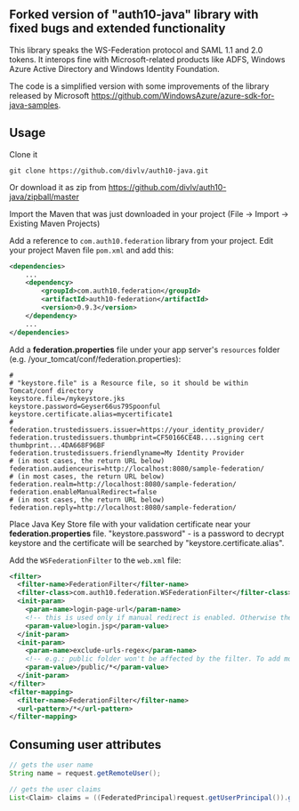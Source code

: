 ## Forked version of "auth10-java" library with fixed bugs and extended functionality 
This library speaks the WS-Federation protocol and SAML 1.1 and 2.0 tokens. It interops fine with Microsoft-related products like ADFS, Windows Azure Active Directory and Windows Identity Foundation.

The code is a simplified version with some improvements of the library released by Microsoft <https://github.com/WindowsAzure/azure-sdk-for-java-samples>. 

## Usage

Clone it

	git clone https://github.com/divlv/auth10-java.git

Or download it as zip from <https://github.com/divlv/auth10-java/zipball/master>

Import the Maven that was just downloaded in your project (File -> Import -> Existing Maven Projects)

Add a reference to `com.auth10.federation` library from your project. Edit your project Maven file `pom.xml` and add this:

```xml
<dependencies>
	...
	<dependency>
		<groupId>com.auth10.federation</groupId>
		<artifactId>auth10-federation</artifactId>
		<version>0.9.3</version>
	</dependency>
	...
</dependencies>
```

Add a **federation.properties** file under your app server's `resources` folder (e.g. /your_tomcat/conf/federation.properties):

```
#
# "keystore.file" is a Resource file, so it should be within Tomcat/conf directory
keystore.file=/mykeystore.jks
keystore.password=Geyser66us79Spoonful
keystore.certificate.alias=mycertificate1
#
federation.trustedissuers.issuer=https://your_identity_provider/
federation.trustedissuers.thumbprint=CF50166CE4B....signing cert thumbprint...4DA668F96BF
federation.trustedissuers.friendlyname=My Identity Provider
# (in most cases, the return URL below)
federation.audienceuris=http://localhost:8080/sample-federation/
# (in most cases, the return URL below)
federation.realm=http://localhost:8080/sample-federation/
federation.enableManualRedirect=false
# (in most cases, the return URL below)
federation.reply=http://localhost:8080/sample-federation/
```

Place Java Key Store file with your validation certificate near your **federation.properties** file.
"keystore.password" - is a password to decrypt keystore and the certificate will be searched by "keystore.certificate.alias".  


Add the `WSFederationFilter` to the `web.xml` file:

```xml
<filter>
  <filter-name>FederationFilter</filter-name>
  <filter-class>com.auth10.federation.WSFederationFilter</filter-class>
  <init-param>
    <param-name>login-page-url</param-name>
    <!-- this is used only if manual redirect is enabled. Otherwise the user will be automatically redirected to the identity provider when browsing the website -->
    <param-value>login.jsp</param-value>
  </init-param>
  <init-param>
    <param-name>exclude-urls-regex</param-name>
    <!-- e.g.: public folder won't be affected by the filter. To add more concat with pipe (|) -->
    <param-value>/public/*</param-value>
  </init-param>
</filter>
<filter-mapping>
  <filter-name>FederationFilter</filter-name>
  <url-pattern>/*</url-pattern>
</filter-mapping>
```

## Consuming user attributes

```java
// gets the user name
String name = request.getRemoteUser();

// gets the user claims
List<Claim> claims = ((FederatedPrincipal)request.getUserPrincipal()).getClaims()
```
